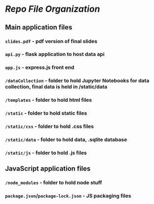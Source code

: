 # *Repo File Organization*
## Main application files
###  `slides.pdf` - pdf version of final slides
###  `api.py` - flask application to host data api
###  `app.js` - express.js front end 
###  `/dataCollection` - folder to hold Jupyter Notebooks for data collection, final data is held in /static/data
###  `/templates` - folder to hold html files
###  `/static` - folder to hold static files
###  `/static/css` - folder to hold .css files
###  `/static/data` - folder to hold data, .sqlite database
###  `/static/js` - folder to hold .js files

## JavaScript application files
###  `/node_modules` - folder to hold node stuff
###  `package.json`/`package-lock.json` - JS packaging files
